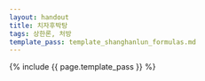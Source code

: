```yaml
---
layout: handout
title: 치자후박탕
tags: 상한론, 처방
template_pass: template_shanghanlun_formulas.md
---
```



{% include {{ page.template_pass }} %}